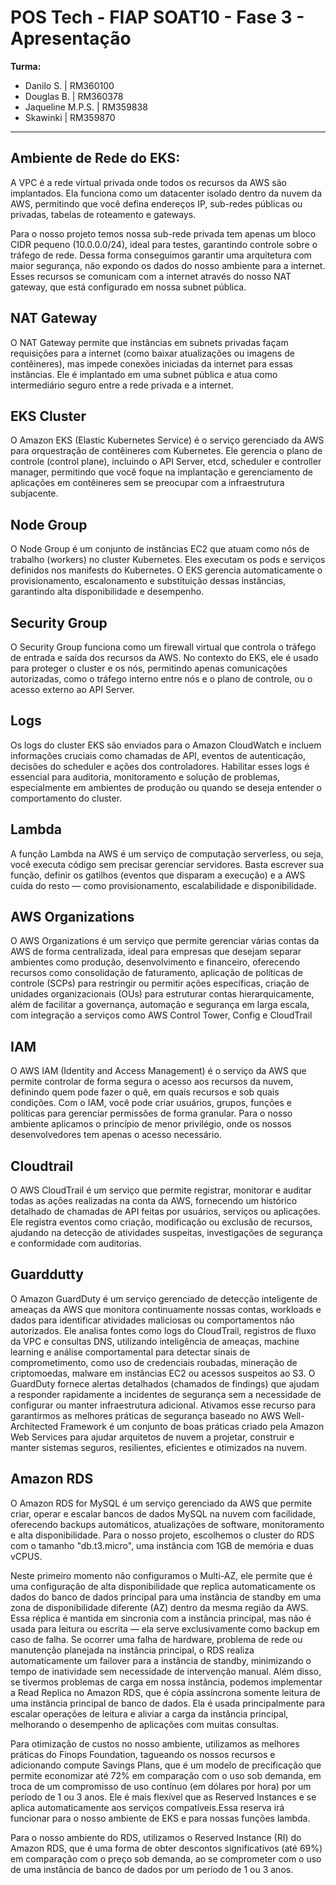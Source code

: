 # POS Tech - FIAP SOAT10 - Fase 3 - Apresentação

**Turma:**

- Danilo S. | RM360100
- Douglas B. | RM360378
- Jaqueline M.P.S. | RM359838
- Skawinki | RM359870

---
## Ambiente de Rede do EKS:
A VPC é a rede virtual privada onde todos os recursos da AWS são implantados. 
Ela funciona como um datacenter isolado dentro da nuvem da AWS, permitindo que você defina endereços IP,
sub-redes públicas ou privadas, tabelas de roteamento e gateways. 

Para o nosso projeto temos nossa sub-rede privada tem apenas um bloco CIDR pequeno (10.0.0.0/24), ideal para testes, garantindo controle sobre
o tráfego de rede. Dessa forma conseguimos garantir uma arquitetura com maior segurança, não expondo os dados do nosso ambiente para a internet. 
Esses recursos se comunicam com a internet através do nosso NAT gateway, que está configurado em nossa subnet pública.


## NAT Gateway
O NAT Gateway permite que instâncias em subnets privadas façam requisições
para a internet (como baixar atualizações ou imagens de contêineres), 
mas impede conexões iniciadas da internet para essas instâncias. Ele é implantado em uma subnet pública e atua
como intermediário seguro entre a rede privada e a internet.

## EKS Cluster
O Amazon EKS (Elastic Kubernetes Service) é o serviço gerenciado da AWS para orquestração de 
contêineres com Kubernetes. Ele gerencia o plano de controle (control plane), incluindo o API Server, etcd,
 scheduler e controller manager, permitindo que você foque na implantação e gerenciamento de aplicações em
 contêineres sem se preocupar com a infraestrutura subjacente.

## Node Group
O Node Group é um conjunto de instâncias EC2 que atuam como nós de trabalho (workers) no cluster Kubernetes. 
Eles executam os pods e serviços definidos nos manifests do Kubernetes. O EKS gerencia automaticamente o provisionamento, 
escalonamento e substituição dessas instâncias, garantindo alta disponibilidade e desempenho.

## Security Group
O Security Group funciona como um firewall virtual que controla o tráfego de entrada e saída dos recursos da AWS. 
No contexto do EKS, ele é usado para proteger o cluster e os nós, permitindo apenas comunicações autorizadas, como 
o tráfego interno entre nós e o plano de controle, ou o acesso externo ao API Server.

## Logs
Os logs do cluster EKS são enviados para o Amazon CloudWatch e incluem informações cruciais como chamadas de API,
eventos de autenticação, decisões do scheduler e ações dos controladores. Habilitar esses logs é essencial para auditoria,
monitoramento e solução de problemas, especialmente em ambientes de produção ou quando se deseja entender o comportamento do cluster.
 
## Lambda
A função Lambda na AWS é um serviço de computação serverless, ou seja, você executa código sem precisar gerenciar servidores.
Basta escrever sua função, definir os gatilhos (eventos que disparam a execução) e a AWS cuida do resto — como provisionamento, 
escalabilidade e disponibilidade.

## AWS Organizations
O AWS Organizations é um serviço que permite gerenciar várias contas da AWS de forma centralizada,
ideal para empresas que desejam separar ambientes como produção, desenvolvimento e financeiro, oferecendo recursos 
como consolidação de faturamento, aplicação de políticas de controle (SCPs) para restringir ou permitir ações específicas, 
criação de unidades organizacionais (OUs) para estruturar contas hierarquicamente, além de facilitar a governança, automação
e segurança em larga escala, com integração a serviços como AWS Control Tower, Config e CloudTrail

## IAM
O AWS IAM (Identity and Access Management) é o serviço da AWS que permite controlar de forma segura o 
acesso aos recursos da nuvem, definindo quem pode fazer o quê, em quais recursos e sob quais condições. 
Com o IAM, você pode criar usuários, grupos, funções e políticas para gerenciar permissões de forma granular. 
Para o nosso ambiente aplicamos o princípio de menor privilégio, onde os nossos desenvolvedores tem apenas o acesso necessário.
 
## Cloudtrail
O AWS CloudTrail é um serviço que permite registrar, monitorar e auditar todas as ações realizadas na conta da AWS, 
fornecendo um histórico detalhado de chamadas de API feitas por usuários, serviços ou aplicações. Ele registra eventos como criação,
 modificação ou exclusão de recursos, ajudando na detecção de atividades suspeitas, investigações de segurança e conformidade com auditorias. 


## Guarddutty
O Amazon GuardDuty é um serviço gerenciado de detecção inteligente de ameaças da AWS que monitora continuamente nossas contas,
workloads e dados para identificar atividades maliciosas ou comportamentos não autorizados. Ele analisa fontes como logs do CloudTrail, 
registros de fluxo da VPC e consultas DNS, utilizando inteligência de ameaças, machine learning e análise comportamental para detectar sinais 
de comprometimento, como uso de credenciais roubadas, mineração de criptomoedas, malware em instâncias EC2 ou acessos suspeitos ao S3. 
O GuardDuty fornece alertas detalhados (chamados de findings) que ajudam a responder rapidamente a incidentes de segurança sem a necessidade
de configurar ou manter infraestrutura adicional. Ativamos esse recurso para garantirmos as melhores práticas de segurança baseado no AWS 
Well-Architected Framework é um conjunto de boas práticas criado pela Amazon Web Services para ajudar arquitetos de nuvem a projetar,
construir e manter sistemas seguros, resilientes, eficientes e otimizados na nuvem.

 
## Amazon RDS
O Amazon RDS for MySQL é um serviço gerenciado da AWS que permite criar, operar e escalar bancos de dados MySQL na nuvem com facilidade, 
oferecendo backups automáticos, atualizações de software, monitoramento e alta disponibilidade. Para o nosso projeto, escolhemos o cluster do RDS com o tamanho "db.t3.micro",
uma instância com 1GB de memória e duas vCPUS. 

Neste primeiro momento não configuramos o Multi-AZ, ele permite que é uma configuração de alta disponibilidade que 
replica automaticamente os dados do banco de dados principal para uma instância de standby em uma zona de disponibilidade 
diferente (AZ) dentro da mesma região da AWS. Essa réplica é mantida em sincronia com a instância principal, mas não é usada
para leitura ou escrita — ela serve exclusivamente como backup em caso de falha. Se ocorrer uma falha de hardware, problema de 
rede ou manutenção planejada na instância principal, o RDS realiza automaticamente um failover para a instância de standby, minimizando
o tempo de inatividade sem necessidade de intervenção manual.
Além disso, se tivermos problemas de carga em nossa instância, podemos implementar a Read Replica no Amazon RDS, que é cópia assíncrona 
somente leitura de uma instância principal de banco de dados. Ela é usada principalmente para escalar operações de 
leitura e aliviar a carga da instância principal, melhorando o desempenho de aplicações com muitas consultas.

Para otimização de custos no nosso ambiente, utilizamos as melhores práticas do Finops Foundation, tagueando os nossos recursos e 
adicionando compute Savings Plans, que é um modelo de precificação que permite economizar até 72% em comparação 
com o uso sob demanda, em troca de um compromisso de uso contínuo (em dólares por hora) por um período de 1 ou 3 anos. 
Ele é mais flexível que as Reserved Instances e se aplica automaticamente aos serviços compatíveis.Essa reserva irá 
funcionar para o nosso ambiente de EKS e para nossas funções lambda.

Para o nosso ambiente do RDS, utilizamos o Reserved Instance (RI) do Amazon RDS, que é uma forma de obter descontos significativos (até 69%)
em comparação com o preço sob demanda, ao se comprometer com o uso de uma instância de banco de dados por um período de 1 ou 3 anos.

